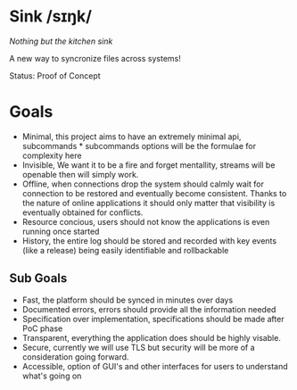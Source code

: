 # Sink /sɪŋk/ 

_Nothing but the kitchen sink_

A new way to syncronize files across systems!

Status: Proof of Concept

# Goals

- Minimal, this project aims to have an extremely minimal api, subcommands * subcommands options will be the formulae for complexity here
- Invisible, We want it to be a fire and forget mentallity, streams will be openable then will simply work.
- Offline, when connections drop the system should calmly wait for connection to be restored and eventually become consistent. Thanks to the nature of online applications it should only matter that visibility is eventually obtained for conflicts.
- Resource concious, users should not know the applications is even running once started
- History, the entire log should be stored and recorded with key events (like a release) being easily identifiable and rollbackable

## Sub Goals

- Fast, the platform should be synced in minutes over days
- Documented errors, errors should provide all the information needed
- Specification over implementation, specifications should be made after PoC phase
- Transparent, everything the application does should be highly visable.
- Secure, currently we will use TLS but security will be more of a consideration going forward.
- Accessible, option of GUI's and other interfaces for users to understand what's going on

